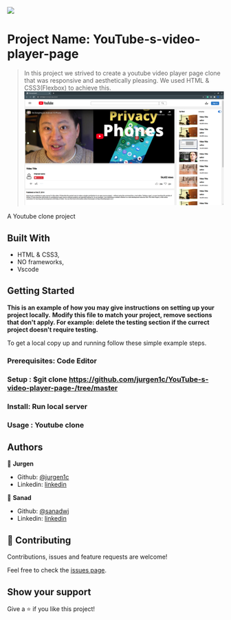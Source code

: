 ![](https://img.shields.io/badge/Microverse-blueviolet)

# Project Name: YouTube-s-video-player-page

> In this project we strived to create a youtube video player page clone that was responsive and aesthetically pleasing. We used HTML & CSS3(Flexbox) to achieve this.
![screenshot](./graphics/Screenshot.png)

A Youtube clone project

## Built With

- HTML & CSS3,
- NO frameworks,
- Vscode

## Getting Started

**This is an example of how you may give instructions on setting up your project locally.**
**Modify this file to match your project, remove sections that don't apply. For example: delete the testing section if the currect project doesn't require testing.**


To get a local copy up and running follow these simple example steps.

### Prerequisites: Code Editor 

### Setup : $git clone https://github.com/jurgen1c/YouTube-s-video-player-page-/tree/master

### Install: Run local server

### Usage : Youtube clone




## Authors

👤 **Jurgen**

- Github: [@jurgen1c](https://github.com/jurgen1c) 
- Linkedin: [linkedin](https://www.linkedin.com/in/jurgen-clausen-2740061a9/ )

👤 **Sanad**

- Github: [@sanadwj](https://github.com/sanadwj)
- Linkedin: [linkedin](https://www.linkedin.com/in/sanad-abu-jubara-51516548/)

## 🤝 Contributing

Contributions, issues and feature requests are welcome!

Feel free to check the [issues page](issues/).

## Show your support

Give a ⭐️ if you like this project!



